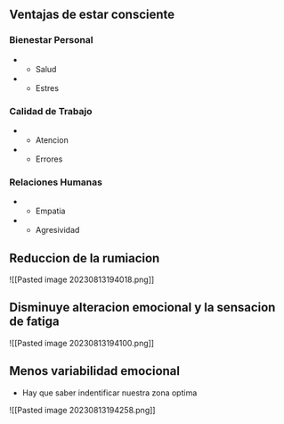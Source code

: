 ## Ventajas de estar consciente
### Bienestar Personal
- + Salud
- - Estres
### Calidad de Trabajo
- + Atencion
- - Errores

### Relaciones Humanas
- + Empatia
- - Agresividad


## Reduccion de la rumiacion

![[Pasted image 20230813194018.png]]


## Disminuye alteracion emocional y la sensacion de fatiga

![[Pasted image 20230813194100.png]]


## Menos variabilidad emocional
- Hay que saber indentificar nuestra zona optima

![[Pasted image 20230813194258.png]]